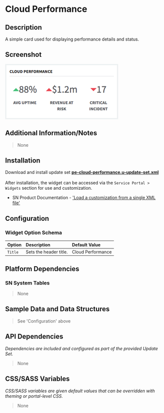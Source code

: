 # Cloud Performance

## Description

A simple card used for displaying performance details and status.

## Screenshot

![](../images/pe-cloud-performance-01.png)

## Additional Information/Notes

> None

## Installation

Download and install update set **[pe-cloud-performance.u-update-set.xml](https://github.com/platform-experience/serviceportal-widget-library/blob/master/pe-cloud-performance/pe-cloud-performance.u-update-set.xml)** <br/><br/>
After installation, the widget can be accessed via the `Service Portal > Widgets` section for use and customization.<br/>
* SN Product Documentation - ['Load a customization from a single XML file'](https://docs.servicenow.com/bundle/jakarta-application-development/page/build/system-update-sets/task/t_SaveAnUpdateSetAsAnXMLFile.html)

## Configuration

### Widget Option Schema

| Option | Description | Default Value |
| :--- | :--- | :--- |
| `Title` | Sets the header title. | Cloud Performance |

## Platform Dependencies

### SN System Tables

> None

## Sample Data and Data Structures

> See 'Configuration' above

## API Dependencies

*Dependencies are included and configured as part of the provided Update Set.*

> None

## CSS/SASS Variables

_CSS/SASS variables are given default values that can be overridden with theming or portal-level CSS._

> None